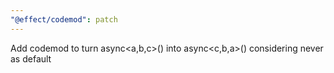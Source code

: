 ```yaml
---
"@effect/codemod": patch
---
```


Add codemod to turn async<a,b,c>() into async<c,b,a>() considering never as default
